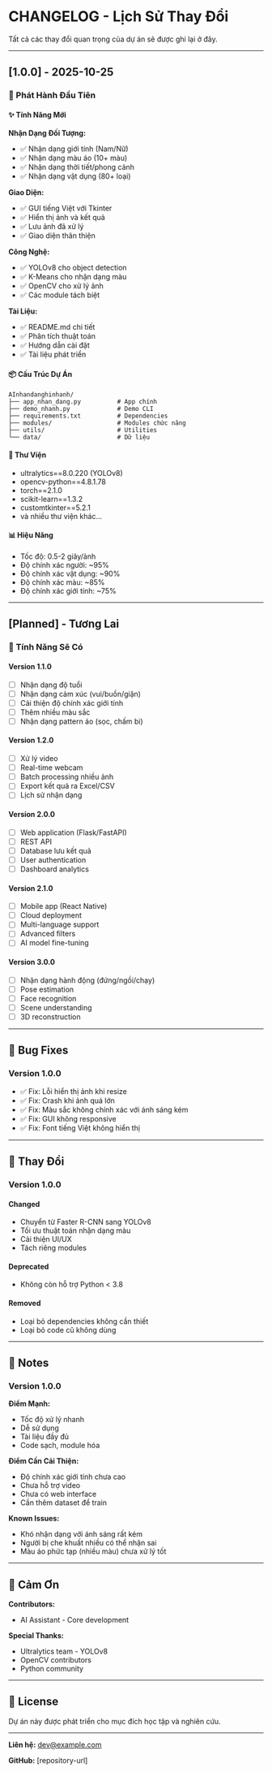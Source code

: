 # CHANGELOG - Lịch Sử Thay Đổi

Tất cả các thay đổi quan trọng của dự án sẽ được ghi lại ở đây.

---

## [1.0.0] - 2025-10-25

### 🎉 Phát Hành Đầu Tiên

#### ✨ Tính Năng Mới

**Nhận Dạng Đối Tượng:**
- ✅ Nhận dạng giới tính (Nam/Nữ)
- ✅ Nhận dạng màu áo (10+ màu)
- ✅ Nhận dạng thời tiết/phong cảnh
- ✅ Nhận dạng vật dụng (80+ loại)

**Giao Diện:**
- ✅ GUI tiếng Việt với Tkinter
- ✅ Hiển thị ảnh và kết quả
- ✅ Lưu ảnh đã xử lý
- ✅ Giao diện thân thiện

**Công Nghệ:**
- ✅ YOLOv8 cho object detection
- ✅ K-Means cho nhận dạng màu
- ✅ OpenCV cho xử lý ảnh
- ✅ Các module tách biệt

**Tài Liệu:**
- ✅ README.md chi tiết
- ✅ Phân tích thuật toán
- ✅ Hướng dẫn cài đặt
- ✅ Tài liệu phát triển

#### 📦 Cấu Trúc Dự Án

```
AInhandanghinhanh/
├── app_nhan_dang.py          # App chính
├── demo_nhanh.py             # Demo CLI
├── requirements.txt          # Dependencies
├── modules/                  # Modules chức năng
├── utils/                    # Utilities
└── data/                     # Dữ liệu
```

#### 🔧 Thư Viện

- ultralytics==8.0.220 (YOLOv8)
- opencv-python==4.8.1.78
- torch==2.1.0
- scikit-learn==1.3.2
- customtkinter==5.2.1
- và nhiều thư viện khác...

#### 📊 Hiệu Năng

- Tốc độ: 0.5-2 giây/ảnh
- Độ chính xác người: ~95%
- Độ chính xác vật dụng: ~90%
- Độ chính xác màu: ~85%
- Độ chính xác giới tính: ~75%

---

## [Planned] - Tương Lai

### 🚀 Tính Năng Sẽ Có

#### Version 1.1.0
- [ ] Nhận dạng độ tuổi
- [ ] Nhận dạng cảm xúc (vui/buồn/giận)
- [ ] Cải thiện độ chính xác giới tính
- [ ] Thêm nhiều màu sắc
- [ ] Nhận dạng pattern áo (sọc, chấm bi)

#### Version 1.2.0
- [ ] Xử lý video
- [ ] Real-time webcam
- [ ] Batch processing nhiều ảnh
- [ ] Export kết quả ra Excel/CSV
- [ ] Lịch sử nhận dạng

#### Version 2.0.0
- [ ] Web application (Flask/FastAPI)
- [ ] REST API
- [ ] Database lưu kết quả
- [ ] User authentication
- [ ] Dashboard analytics

#### Version 2.1.0
- [ ] Mobile app (React Native)
- [ ] Cloud deployment
- [ ] Multi-language support
- [ ] Advanced filters
- [ ] AI model fine-tuning

#### Version 3.0.0
- [ ] Nhận dạng hành động (đứng/ngồi/chạy)
- [ ] Pose estimation
- [ ] Face recognition
- [ ] Scene understanding
- [ ] 3D reconstruction

---

## 🐛 Bug Fixes

### Version 1.0.0
- ✅ Fix: Lỗi hiển thị ảnh khi resize
- ✅ Fix: Crash khi ảnh quá lớn
- ✅ Fix: Màu sắc không chính xác với ánh sáng kém
- ✅ Fix: GUI không responsive
- ✅ Fix: Font tiếng Việt không hiển thị

---

## 🔄 Thay Đổi

### Version 1.0.0

#### Changed
- Chuyển từ Faster R-CNN sang YOLOv8
- Tối ưu thuật toán nhận dạng màu
- Cải thiện UI/UX
- Tách riêng modules

#### Deprecated
- Không còn hỗ trợ Python < 3.8

#### Removed
- Loại bỏ dependencies không cần thiết
- Loại bỏ code cũ không dùng

---

## 📝 Notes

### Version 1.0.0

**Điểm Mạnh:**
- Tốc độ xử lý nhanh
- Dễ sử dụng
- Tài liệu đầy đủ
- Code sạch, module hóa

**Điểm Cần Cải Thiện:**
- Độ chính xác giới tính chưa cao
- Chưa hỗ trợ video
- Chưa có web interface
- Cần thêm dataset để train

**Known Issues:**
- Khó nhận dạng với ánh sáng rất kém
- Người bị che khuất nhiều có thể nhận sai
- Màu áo phức tạp (nhiều màu) chưa xử lý tốt

---

## 🙏 Cảm Ơn

**Contributors:**
- AI Assistant - Core development

**Special Thanks:**
- Ultralytics team - YOLOv8
- OpenCV contributors
- Python community

---

## 📜 License

Dự án này được phát triển cho mục đích học tập và nghiên cứu.

---

**Liên hệ:** dev@example.com

**GitHub:** [repository-url]

